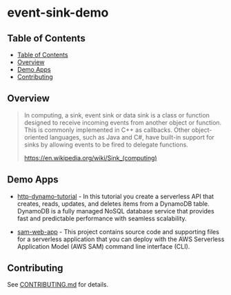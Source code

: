 # event-sink-demo

## Table of Contents

- [Table of Contents](#table-of-contents)
- [Overview](#overview)
- [Demo Apps](#demo-apps)
- [Contributing](#contributing)

## Overview

> In computing, a sink, event sink or data sink is a class or function designed to receive incoming events from another object or function. This is commonly implemented in C++ as callbacks. Other object-oriented languages, such as Java and C#, have built-in support for sinks by allowing events to be fired to delegate functions.
>
> https://en.wikipedia.org/wiki/Sink_(computing)

## Demo Apps

- [http-dynamo-tutorial](http-dynamo-tutorial/) - In this tutorial
  you create a serverless API that creates, reads, updates, and deletes items
  from a DynamoDB table. DynamoDB is a fully managed NoSQL database service that
  provides fast and predictable performance with seamless scalability.

- [sam-web-app](sam-web-app/) - This project contains source code and
  supporting files for a serverless application that you can deploy with the AWS
  Serverless Application Model (AWS SAM) command line interface (CLI).

## Contributing

See [CONTRIBUTING.md](CONTRIBUTING.md) for details.
